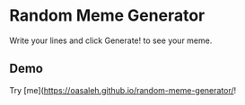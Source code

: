 # Random Meme Generator
Write your lines and click Generate! to see your meme.

## Demo
Try [me](https://oasaleh.github.io/random-meme-generator/!
